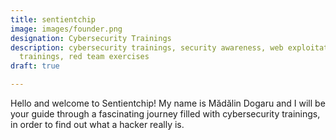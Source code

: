 ```yaml
---
title: sentientchip
image: images/founder.png
designation: Cybersecurity Trainings
description: cybersecurity trainings, security awareness, web exploitation, phishing
  trainings, red team exercises
draft: true

---
```

Hello and welcome to Sentientchip! My name is Mădălin Dogaru and I will be your guide through a fascinating journey filled with cybersecurity trainings, in order to find out what a hacker really is. 